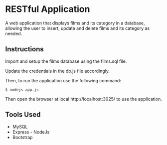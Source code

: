 # RESTful Application

A web application that displays films and its category in a database, allowing the user to insert, update and delete films and its category as needed.

## Instructions

Import and setup the films database using the films.sql file.

Update the credentials in the db.js file accordingly.

Then, to run the application use the following command:

```
$ nodejs app.js
```
Then open the browser at local http://localhost:3025/ to use the application.

## Tools Used

* MySQL
* Express - NodeJs
* Bootstrap
